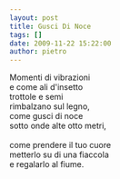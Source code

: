 ```yaml
---
layout: post
title: Gusci Di Noce
tags: []
date: 2009-11-22 15:22:00
author: pietro
---
```

Momenti di vibrazioni<br/>e come ali d'insetto<br/>trottole e semi<br/>rimbalzano sul legno,<br/>come gusci di noce<br/>sotto onde alte otto metri,<br/><br/>come prendere il tuo cuore<br/>metterlo su di una fiaccola<br/>e regalarlo al fiume.

